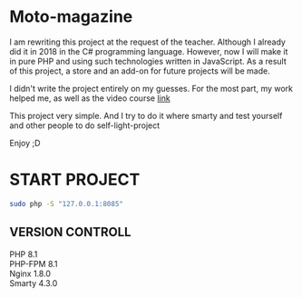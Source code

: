 # Moto-magazine

I am rewriting this project at the request of the teacher. Although I already did it in 2018 in the C# programming
language. However, now I will make it in pure PHP and using such technologies written in JavaScript. As a result of this
project, a store and an add-on for future projects will be made.

I didn't write the project entirely on my guesses. For the most part, my work helped me, as well as the video course
[link](https://www.youtube.com/watch?v=_glrHNEkrWU&list=PLoonZ8wII66iZSicLNXhE4bxUYaKhIc-L&index=6)

This project very simple. And I try to do it where smarty and test yourself and other people to do self-light-project

Enjoy ;D

# START PROJECT
```bash
sudo php -S "127.0.0.1:8085"
```

## VERSION CONTROLL

PHP 8.1  
PHP-FPM 8.1  
Nginx 1.8.0  
Smarty 4.3.0

